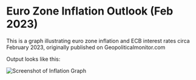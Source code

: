 # Euro Zone Inflation Outlook (Feb 2023)
This is a graph illustrating euro zone inflation and ECB interest rates circa February 2023, originally published on Geopoliticalmonitor.com

Output looks like this: 

![Screenshot of Inflation Graph]()

